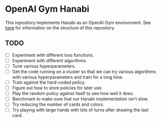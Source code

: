 # OpenAI Gym Hanabi

This repository implements Hanabi as an OpenAI Gym environment. See
[here](https://github.com/openai/gym/blob/master/gym/envs/README.md) for
information on the structure of this repository.

## TODO
- [ ] Experiment with different loss functions.
- [ ] Experiment with different algorithms.
- [ ] Tune various hyperparameters.
- [ ] Get the code running on a cluster so that we can try various algorithms
      with various hyperparameters and train for a long time.
- [ ] Train against the hard-coded policy.
- [ ] Figure out how to store policies for later use.
- [ ] Play the random policy against itself to see how well it does.
- [ ] Benchmark to make sure that our Hanabi implementation isn't slow.
- [ ] Try reducing the number of cards and colors.
- [ ] Try playing with large hands with lots of turns after drawing the last
      card.
